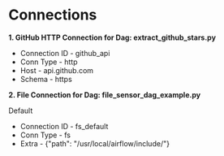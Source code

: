 Connections
========

**1. GitHub HTTP Connection for Dag: extract_github_stars.py**

- Connection ID - github_api
- Conn Type - http
- Host - api.github.com
- Schema - https

**2. File Connection for Dag: file_sensor_dag_example.py**

Default
- Connection ID - fs_default
- Conn Type - fs
- Extra - {"path": "/usr/local/airflow/include/"}
